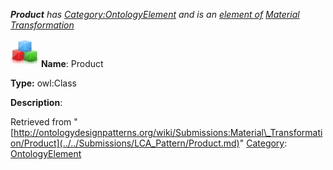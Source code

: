 ___Product__ has [Category:OntologyElement](../../Category/OntologyElement.md "Category:OntologyElement") and is an [element of](../../Property/ElementOf.md "Property:ElementOf") [Material Transformation](../../Submissions/Material_Transformation.md "Submissions:Material Transformation")_


  




[![Class](../../images/thumb/2/27/Class.gif/45px-Class.gif)](../../Image/Class.gif.md "Class")
__Name__: Product 


__Type:__ owl:Class 


__Description__: 





Retrieved from "[http://ontologydesignpatterns.org/wiki/Submissions:Material\_Transformation/Product](../../Submissions/LCA_Pattern/Product.md)"
 [Category](http://ontologydesignpatterns.org/wiki/Special:Categories "Special:Categories"): [OntologyElement](../../Category/OntologyElement.md "Category:OntologyElement")